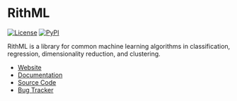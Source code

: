 # RithML

[![License](https://img.shields.io/badge/license-GPL3-blue.svg)](https://www.gnu.org/licenses/gpl-3.0.en.html)
[![PyPI](https://img.shields.io/pypi/v/rithml.svg)](https://pypi.python.org/pypi/rithml)

RithML is a library for common machine learning algorithms in classification, regression, dimensionality reduction, and clustering.

* [Website](https://rithml.readthedocs.io/)
* [Documentation](https://rithml.readthedocs.io/en/latest/api.html)
* [Source Code](https://github.com/liuxk83/rithml)
* [Bug Tracker](https://github.com/liuxk83/rithml/issues)